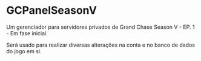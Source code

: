 # GCPanelSeasonV
Um gerenciador para servidores privados de Grand Chase Season V - EP. 1 - Em fase inicial.

Será usado para realizar diversas alterações na conta e no banco de dados do jogo em si.
